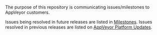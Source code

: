 

The purpose of this repository is communicating issues/milestones to AppVeyor customers.

Issues being resolved in future releases are listed in [Milestones](https://github.com/appveyor/ci/milestones).
Issues resolved in previous releases are listed on [AppVeyor Platform Updates](https://www.appveyor.com/updates/).
